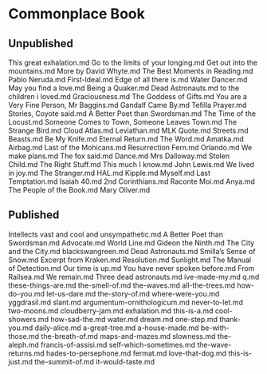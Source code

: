 # Commonplace Book

## Unpublished

This great exhalation.md
Go to the limits of your longing.md
Get out into the mountains.md
More by David Whyte.md
The Best Moments in Reading.md
Pablo Neruda.md
First-ldeal.md
Edge of all there is.md
Water Dancer.md
May you find a love.md
Being a Quaker.md
Dead Astronauts.md
to the children i loved.md
Graciousness.md
The Goddess of Gifts.md
You are a Very Fine Person, Mr Baggins.md
Gandalf Came By.md
Tefilla Prayer.md
Stories, Coyote said.md
A Better Poet than Swordsman.md
The Time of the Locust.md
Someone Comes to Town, Someone Leaves Town.md
The Strange Bird.md
Cloud Atlas.md
Leviathan.md
MLK Quote.md
Streets.md
Beasts.md
Be My Knife.md
Eternal Return.md
The Word.md
Amatka.md
Airbag.md
Last of the Mohicans.md
Resurrection Fern.md
Orlando.md
We make plans.md
The fox said.md
Dance.md
Mrs Dalloway.md
Stolen Child.md
The Right Stuff.md
This much I know.md
John Lewis.md
We lived in joy.md
The Stranger.md
HAL.md
Kipple.md
Myself.md
Last Temptation.md
Isaiah 40.md
2nd Corinthians.md
Raconte Moi.md
Anya.md
The People of the Book.md
Mary Oliver.md



## Published
Intellects vast and cool and unsympathetic.md
A Better Poet than Swordsman.md
Advocate.md
World Line.md
Gideon the Ninth.md
The City and the City.md
blackswangreen.md
Dead Astronauts.md
Smilla’s Sense of Snow.md
Excerpt from Kraken.md
Resolution.md
Sunlight.md
The Manual of Detection.md
Our time is up.md
You have never spoken before.md
From Railsea.md
We remain.md
Three dead astronauts.md
ive-made-my.md
q.md
these-things-are.md
the-smell-of.md
the-waves.md
all-the-trees.md
how-do-you.md
let-us-dare.md
the-story-of.md
where-were-you.md
yggdrasil.md
slant.md
argumentum-ornithologicum.md
never-to-let.md
two-moons.md
cloudberry-jam.md
exhalation.md
this-is-a.md
cool-showers.md
how-sad-the.md
water.md
dream.md
one-step.md
thank-you.md
daily-alice.md
a-great-tree.md
a-house-made.md
be-with-those.md
the-breath-of.md
maps-and-mazes.md
slowness.md
the-aleph.md
francis-of-assisi.md
self-which-sometimes.md
the-wave-returns.md
hades-to-persephone.md
fermat.md
love-that-dog.md
this-is-just.md
the-summit-of.md
it-would-taste.md